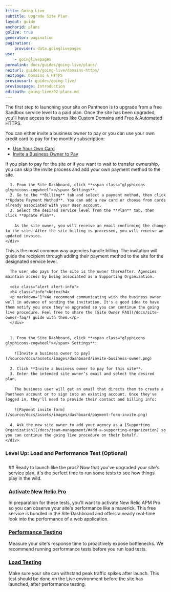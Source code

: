 ```yaml
---
title: Going Live
subtitle: Upgrade Site Plan
layout: guide
anchorid: plans
golive: true
generator: pagination
pagination:
    provider: data.goinglivepages
use:
    - goinglivepages
permalink: docs/guides/going-live/plans/
nexturl: guides/going-live/domains-https/
nextpage: Domains & HTTPS
previousurl: guides/going-live/
previouspage: Introduction
editpath: going-live/02-plans.md
---
```

The first step to launching your site on Pantheon is to upgrade from a free Sandbox service level to a paid plan. Once the site has been upgraded, you'll have access to features like Custom Domains and Free & Automated HTTPS.

You can either invite a business owner to pay or you can use your own credit card to pay for the monthly subscription:

<!-- Nav tabs -->
<ul class="nav nav-tabs" role="tablist">
  <li class="active" role="presentation"><a href="#selfpay" aria-controls="selfpay" role="tab" data-toggle="tab">Use Your Own Card</a></li>
  <li role="presentation"><a href="#invite" aria-controls="invite" role="tab" data-toggle="tab">Invite a Business Owner to Pay</a></li>
</ul>

<!-- Tab panes -->
<div class="tab-content">
  <div role="tabpanel" class="tab-pane active" id="selfpay">
    <div markdown="1">
      If you plan to pay for the site or if you want to wait to transfer ownership, you can skip the invite process and add your own payment method to the site.

      1. From the Site Dashboard, click **<span class="glyphicons glyphicons-cogwheel"></span> Settings**.
      2. Go to the **Billing** tab and select a payment method, then click **Update Payment Method**. You can add a new card or choose from cards already associated with your User account.
      3. Select the desired service level from the **Plan** tab, then click **Update Plan**.

        As the site owner, you will receive an email confirming the change to the site. After the site billing is processed, you will receive an updated invoice.
    </div>
  </div>
  <div role="tabpanel" class="tab-pane" id="invite">
    <div markdown="1">
      This is the most common way agencies handle billing. The invitation will guide the recipient through adding their payment method to the site for the designated service level.

      The user who pays for the site is the owner thereafter. Agencies maintain access by being associated as a Supporting Organization.  

      <div class="alert alert-info">
      <h4 class="info">Note</h4>
      <p markdown="1">We recommend communicating with the business owner well in advance of sending the invitation. It's a good idea to have them notify you once they've upgraded so you can continue the going live procedure. Feel free to share the [Site Owner FAQ](/docs/site-owner-faq/) guide with them.</p>
      </div>


      1. From the Site Dashboard, click **<span class="glyphicons glyphicons-cogwheel"></span> Settings**:

        ![Invite a business owner to pay](/source/docs/assets/images/dashboard/invite-business-owner.png)

      2. Click **Invite a business owner to pay for this site**.
      3. Enter the intended site owner’s email and select the desired plan.

        The business user will get an email that directs them to create a Pantheon account or to sign into an existing account. Once they've logged in, they'll need to provide their contact and billing info:

        ![Payment invite form](/source/docs/assets/images/dashboard/payment-form-invite.png)

      4. Ask the new site owner to add your agency as a [Supporting Organization](/docs/team-management/#add-a-supporting-organization) so you can continue the going live procedure on their behalf.
    </div>
  </div>
</div>

<div class="panel panel-drop panel-guide" id="accordion">
  <div class="panel-heading panel-drop-heading">
    <a class="accordion-toggle panel-drop-title collapsed" data-toggle="collapse" data-parent="#accordion" data-proofer-ignore data-target="#host-specific1"><h3 class="panel-title panel-drop-title" style="cursor:pointer;"><i class="fa fa-graduation-cap" style="line-height:.9"></i> Level Up: Load and Performance Test (Optional)</h3></a>
  </div>
  <div id="host-specific1" class="collapse" style="padding:10px;">
    <div markdown="1">
## Ready to launch like the pros?
Now that you've upgraded your site's service plan, it's the perfect time to run some tests to see how things play in the wild.

### [Activate New Relic Pro](/docs/new-relic/#activate-new-relic-apm-pro)
In preparation for these tests, you'll want to activate New Relic APM Pro so you can observe your site's performance like a maverick. This free service is bundled in the Site Dashboard and offers a nearly real-time look into the performance of a web application.

### [Performance Testing](/docs/load-and-performance-testing/#performance-testing)
Measure your site's response time to proactively expose bottlenecks. We recommend running performance tests before you run load tests.

### [Load Testing](/docs/load-and-performance-testing/#load-testing)
Make sure your site can withstand peak traffic spikes after launch. This test should be done on the Live environment before the site has launched, after performance testing.
    </div>
  </div>
</div>
